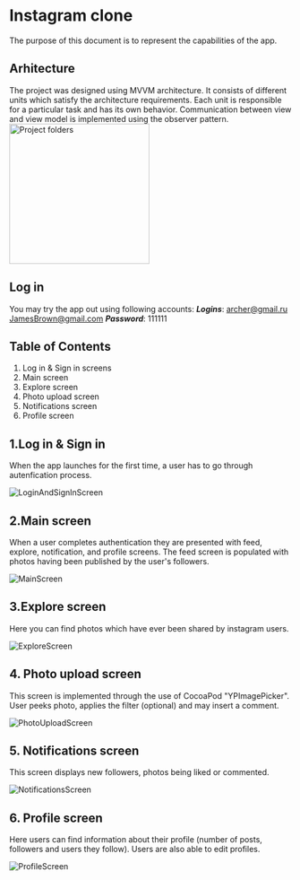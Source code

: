 # Instagram clone

The purpose of this document is to represent the capabilities of the app. 

## Arhitecture
The project was designed using MVVM architecture. It consists of different units which satisfy the architecture requirements. Each unit is responsible for a particular task and has its own behavior. Communication between view and view model is implemented using the observer pattern. 
<img width="250" alt="Project folders" src="https://user-images.githubusercontent.com/76248402/157687384-401c4fa8-c8d9-4b14-9166-e983ca3560e2.png">


## Log in
You may try the app out using following accounts:
***Logins***:
archer@gmail.ru
JamesBrown@gmail.com
***Password***:
111111


## Table of Contents
1. Log in & Sign in screens
2. Main screen
3. Explore screen
4. Photo upload screen
5. Notifications screen
6. Profile screen


## 1.Log in & Sign in
When the app launches for the first time, a user has to go through autenfication process.  

![LoginAndSignInScreen](https://user-images.githubusercontent.com/76248402/157698460-d3137e92-4829-4d8a-81c2-d7ab07a85309.gif)


## 2.Main screen
When a user completes authentication they are presented with feed, explore, notification, and profile screens. 
The feed screen is populated with photos having been published by the user's followers. 

![MainScreen](https://user-images.githubusercontent.com/76248402/157703740-a96c22fd-ccc8-4736-83c6-be13b6cedab6.gif)


## 3.Explore screen
Here you can find photos which have ever been shared by instagram users. 

![ExploreScreen](https://user-images.githubusercontent.com/76248402/157709914-f799ca29-06f4-463a-b879-9a20543d519e.gif)


## 4. Photo upload screen
This screen is implemented through the use of CocoaPod "YPImagePicker". User peeks photo, applies the filter (optional) and may insert a comment.

![PhotoUploadScreen](https://user-images.githubusercontent.com/76248402/157718962-a134c404-c426-4ee5-aeb0-67d41c24c505.gif)


## 5. Notifications screen
This screen displays new followers, photos being liked or commented. 

![NotificationsScreen](https://user-images.githubusercontent.com/76248402/157723077-13385cfc-0fac-4cfa-8502-453eba98c3ee.gif)


## 6. Profile screen
Here users can find information about their profile (number of posts, followers and users they follow). Users are also able to edit profiles.  

![ProfileScreen](https://user-images.githubusercontent.com/76248402/157726586-8264294a-fd0f-4786-a55d-8ab5f3cde4e3.gif)
